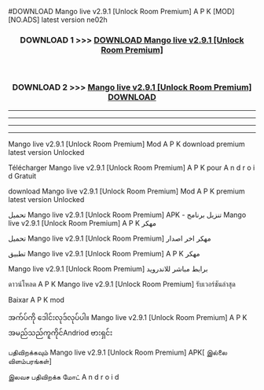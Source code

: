#DOWNLOAD Mango live v2.9.1  [Unlock Room Premium] A P K [MOD] [NO.ADS] latest version ne02h



<div align="center">

<h3>DOWNLOAD 1 >>> <a href="https://teeasianyam.web.app?sq=Mango live v2.9.1  [Unlock Room Premium]">DOWNLOAD Mango live v2.9.1  [Unlock Room Premium] </a></h3><br>

<h3>DOWNLOAD 2 >>> <a href="https://teeasianyam.web.app?sq=Mango live v2.9.1  [Unlock Room Premium] ">Mango live v2.9.1  [Unlock Room Premium]  DOWNLOAD </a></h3>

</div>


----------------------------------------------------------

----------------------------------------------------------

----------------------------------------------------------

----------------------------------------------------------


Mango live v2.9.1  [Unlock Room Premium]  Mod A P K download premium latest version Unlocked

Télécharger Mango live v2.9.1  [Unlock Room Premium]  A P K pour A n d r o i d Gratuit

download Mango live v2.9.1  [Unlock Room Premium]  Mod A P K premium latest version Unlocked

تحميل Mango live v2.9.1  [Unlock Room Premium]  APK - تنزيل برنامج Mango live v2.9.1  [Unlock Room Premium]  A P K مهكر

تحميل Mango live v2.9.1  [Unlock Room Premium]  مهكر اخر اصدار

تطبيق Mango live v2.9.1  [Unlock Room Premium]  A P K مهكر

Mango live v2.9.1  [Unlock Room Premium]  برابط مباشر للاندرويد

ดาวน์โหลด A P K Mango live v2.9.1  [Unlock Room Premium]  รับเวอร์ชันล่าสุด

Baixar A P K mod

အက်ပ်ကို ဒေါင်းလုဒ်လုပ်ပါ။ Mango live v2.9.1  [Unlock Room Premium]  A P K အမည်သည်ကူကိုင်Andriod ဗားရှင်း

பதிவிறக்கவும் Mango live v2.9.1  [Unlock Room Premium]  APK[ இல்லை விளம்பரங்கள்] 
 
இலவச பதிவிறக்க மோட் A n d r o i d



